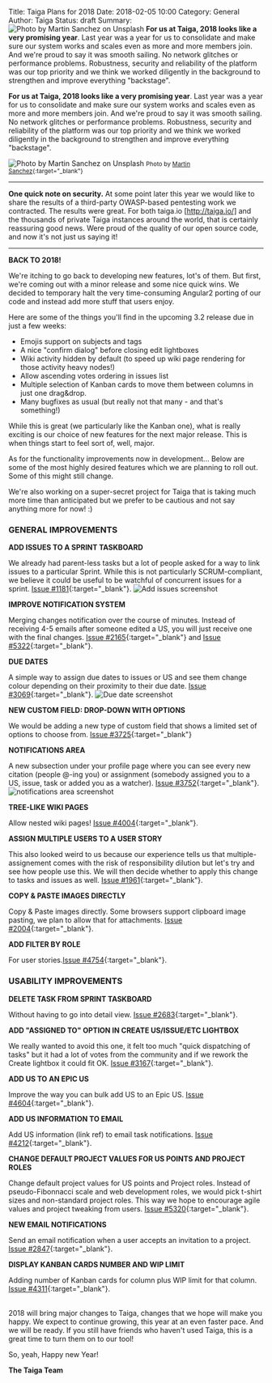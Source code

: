 Title: Taiga Plans for 2018
Date: 2018-02-05 10:00
Category: General
Author: Taiga
Status: draft
Summary: ![Photo by Martin Sanchez on Unsplash]({filename}/images/2018-02-05_taiga_plans_2018/martin-sanchez-396165.jpg "Photo by Martin Sanchez on Unsplash") **For us at Taiga, 2018 looks like a very promising year**. Last year was a year for us to consolidate and make sure our system works and scales even as more and more members join. And we're proud to say it was smooth sailing. No network glitches or performance problems. Robustness, security and reliability of the platform was our top priority and we think we worked diligently in the background to strengthen and improve everything "backstage".

**For us at Taiga, 2018 looks like a very promising year**. Last year was a year for us to consolidate and make sure our system works and scales even as more and more members join. And we're proud to say it was smooth sailing. No network glitches or performance problems. Robustness, security and reliability of the platform was our top priority and we think we worked diligently in the background to strengthen and improve everything "backstage".

![Photo by Martin Sanchez on Unsplash]({filename}/images/2018-02-05_taiga_plans_2018/martin-sanchez-396165.jpg "Photo by Martin Sanchez on Unsplash")
<small>Photo by [Martin Sanchez](https://unsplash.com/photos/MD6E2Sv__iA?utm_source=unsplash&utm_medium=referral&utm_content=creditCopyText){:target="_blank"}</small>

--------------------------------------------------------------------------

**One quick note on security.** At some point later this year we would like to share the results of a third-party OWASP-based pentesting work we contracted. The results were great. For both taiga.io [http://taiga.io/]  and the thousands of private Taiga instances around the world, that is certainly reassuring good news. Were proud of the quality of our open source code, and now it's not just us saying it!

--------------------------------------------------------------------------

**BACK TO 2018!**

We're itching to go back to developing new features, lot's of them. But first, we're coming out with a minor release and  some nice quick wins. We decided to temporary halt the very time-consuming Angular2 porting of our code and instead add more stuff that users enjoy.

Here are some of the things you'll find in the upcoming 3.2 release due in just a few weeks:

 * Emojis support on subjects and tags
 * A nice "confirm dialog" before closing edit lightboxes
 * Wiki activity  hidden by default (to speed up wiki page rendering for those activity heavy nodes!)
 * Allow ascending votes ordering  in issues list
 * Multiple selection of Kanban cards to move  them between columns in just one drag&drop.
 * Many bugfixes as usual (but really not that many - and that's something!)

While this is great (we particularly like the Kanban one), what is really exciting is our choice of new features for the next major release. This is when things start to feel sort of, well, major.

As for the functionality improvements now in development... Below are some of the most highly desired features which we are planning to roll out. Some of this might still change.

We're also working on a super-secret project for Taiga that is taking much more time than anticipated but we prefer to be cautious and not say anything more for now! :)

### GENERAL IMPROVEMENTS

**ADD ISSUES TO A SPRINT TASKBOARD**

We already had parent-less tasks but a lot of people asked for a way to link issues to a particular Sprint. While this is not particularly SCRUM-compliant, we believe it could be useful to be watchful of concurrent issues for a sprint. [Issue #1181](https://tree.taiga.io/project/taiga/issue/1181){:target="_blank"}.
![Add issues screenshot]({filename}/images/2018-02-05_taiga_plans_2018/image1.png "Add issues screenshot")

**IMPROVE NOTIFICATION SYSTEM**

Merging changes notification over the course of minutes. Instead of receiving 4-5 emails after someone edited a US, you will just receive one with the final changes. [Issue #2165](https://tree.taiga.io/project/taiga/issue/2165){:target="_blank"} and [Issue #5322](https://tree.taiga.io/project/taiga/issue/5322){:target="_blank"}.

**DUE DATES**

A simple way to assign due dates to issues or US and see them change colour depending on their proximity to their due date. [Issue #3069](https://tree.taiga.io/project/taiga/issue/3069){:target="_blank"}.
![Due date screenshot]({filename}/images/2018-02-05_taiga_plans_2018/image2.png "Due date screenshot")

**NEW CUSTOM FIELD: DROP-DOWN WITH OPTIONS**

We would be adding a new type of custom field that shows a limited set of options to choose from.
[Issue #3725](https://tree.taiga.io/project/taiga/issue/3725){:target="_blank"}

**NOTIFICATIONS AREA**

A new subsection under your profile page where you can see every new citation (people @-ing you) or assignment (somebody assigned you to a US, issue, task or added you as a watcher). [Issue #3752](https://tree.taiga.io/project/taiga/issue/3752){:target="_blank"}.
![notifications area screenshot]({filename}/images/2018-02-05_taiga_plans_2018/image3.png "notifications area screenshot")

**TREE-LIKE WIKI PAGES**

Allow nested wiki pages! [Issue #4004](https://tree.taiga.io/project/taiga/issue/4004){:target="_blank"}.

**ASSIGN MULTIPLE USERS TO A USER STORY**

This also looked weird to us because our experience tells us that multiple-assignement comes with the risk of responsibility dilution but let's try and see how people use this. We will then decide whether to apply this change to tasks and issues as well. [Issue #1961](https://tree.taiga.io/project/taiga/issue/1961){:target="_blank"}.

**COPY & PASTE IMAGES DIRECTLY**

Copy & Paste images directly. Some browsers support clipboard image pasting, we plan to allow that for attachments.
[Issue #2004](https://tree.taiga.io/project/taiga/issue/2004){:target="_blank"}.

**ADD FILTER BY ROLE**

For user stories.[Issue #4754](https://tree.taiga.io/project/taiga/issue/4754){:target="_blank"}.

### USABILITY IMPROVEMENTS

**DELETE TASK FROM SPRINT TASKBOARD**

Without having to go into detail view. [Issue #2683](https://tree.taiga.io/project/taiga/issue/2683){:target="_blank"}.

**ADD "ASSIGNED TO" OPTION IN CREATE US/ISSUE/ETC LIGHTBOX**

We really wanted to avoid this one, it felt too much "quick dispatching of tasks" but it had a lot of votes from the community and if we rework the Create lightbox it could fit OK. [Issue #3167](https://tree.taiga.io/project/taiga/issue/3167){:target="_blank"}.

**ADD US TO AN EPIC US**

Improve the way you can bulk add US to an Epic US. [Issue #4604](https://tree.taiga.io/project/taiga/issue/4604){:target="_blank"}.

**ADD US INFORMATION TO EMAIL**

Add US information (link ref) to email task notifications. [Issue #4212](https://tree.taiga.io/project/taiga/issue/4212){:target="_blank"}.

**CHANGE DEFAULT PROJECT VALUES FOR US POINTS AND PROJECT ROLES**

Change default project values for US points and Project roles. Instead of pseudo-Fibonnacci scale and web development roles, we would pick t-shirt sizes and non-standard project roles. This way we hope to encourage agile values and project tweaking from users. [Issue #5320](https://tree.taiga.io/project/taiga/issue/5320){:target="_blank"}.

**NEW EMAIL NOTIFICATIONS**

Send an email notification when a user accepts an invitation to a project. [Issue #2847](https://tree.taiga.io/project/taiga/issue/2847){:target="_blank"}.

**DISPLAY KANBAN CARDS NUMBER AND WIP LIMIT**

Adding number of Kanban cards for column plus WIP limit for that column. [Issue #4311](https://tree.taiga.io/project/taiga/issue/4311){:target="_blank"}.

<br />
2018 will bring major changes to Taiga, changes that we hope will make you happy. We expect to continue growing, this year at an even faster pace. And we will be ready. If you still have friends who haven't used Taiga, this is a great time to turn them on to our tool!

So, yeah, Happy new Year!

**The Taiga Team**
